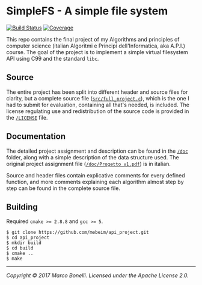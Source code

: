 SimpleFS - A simple file system
===============================

[![Build Status](https://travis-ci.org/mebeim/api_project.svg?branch=master)](https://travis-ci.org/mebeim/api_project) [![Coverage](https://codecov.io/gh/mebeim/api_project/branch/master/graph/badge.svg)](https://codecov.io/gh/mebeim/api_project)

This repo contains the final project of my Algorithms and principles of computer science (italian Algoritmi e Principi dell'Informatica, aka A.P.I.) course. The goal of the project is to implement a simple virtual filesystem API using C99 and the standard `libc`.

Source
------

The entire project has been split into different header and source files for clarity, but a complete source file ([`src/full_project.c`][1]), which is the one I had to submit for evaluation, containing all that's needed, is included. The license regulating use and redistribution of the source code is provided in the [`/LICENSE`][2] file.

Documentation
-------------

The detailed project assignment and description can be found in the [`/doc`][3] folder, along with a simple description of the data structure used. The original project assignment file ([`/doc/Progetto v1.pdf`][4]) is in italian.

Source and header files contain explicative comments for every defined function, and more comments explaining each algorithm almost step by step can be found in the complete source file.

Building
--------

Required `cmake >= 2.8.8` and `gcc >= 5`.

	$ git clone https://github.com/mebeim/api_project.git
	$ cd api_project
    $ mkdir build
    $ cd build
    $ cmake ..
    $ make

-----------------------------------------------------------------------------

*Copyright &copy; 2017 Marco Bonelli. Licensed under the Apache License 2.0.*

 [1]: https://github.com/mebeim/api_project/blob/master/src/full_project.c
 [2]: https://github.com/mebeim/api_project/blob/master/LICENSE
 [3]: https://github.com/mebeim/api_project/tree/master/doc
 [4]: https://github.com/mebeim/api_project/blob/master/doc/Progetto%20v1.pdf
